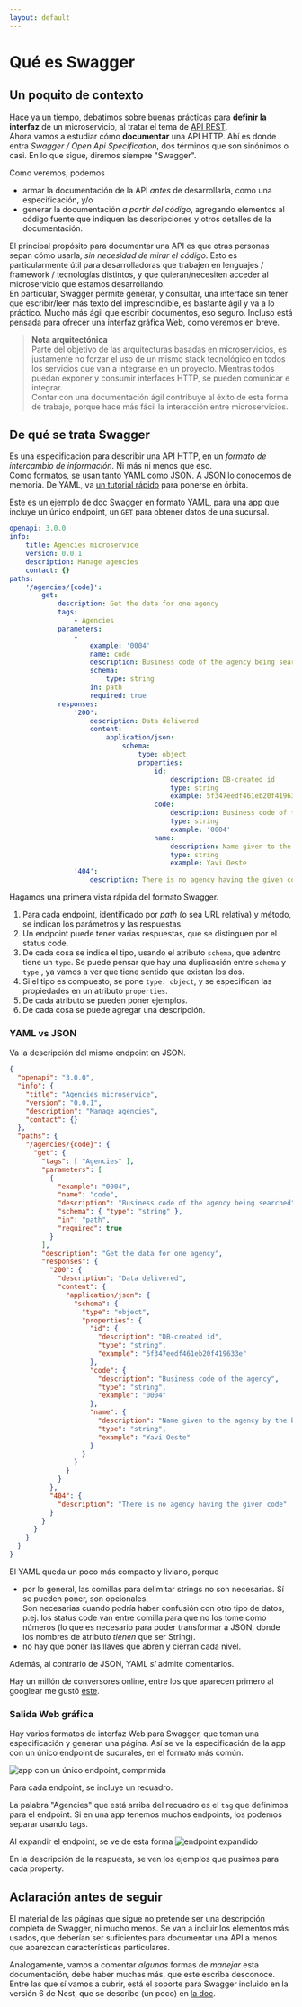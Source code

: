 ```yaml
---
layout: default
---
```


# Qué es Swagger

## Un poquito de contexto
Hace ya un tiempo, debatimos sobre buenas prácticas para **definir la interfaz** de un microservicio, al tratar el tema de [API REST](../api-rest/api-rest-intro).  
Ahora vamos a estudiar cómo **documentar** una API HTTP. Ahí es donde entra _Swagger / Open Api Specification_, dos términos que son sinónimos o casi. En lo que sigue, diremos siempre "Swagger". 

Como veremos, podemos 
- armar la documentación de la API _antes_ de desarrollarla, como una especificación, y/o
- generar la documentación _a partir del código_, agregando elementos al código fuente que indiquen las descripciones y otros detalles de la documentación.

El principal propósito para documentar una API es que otras personas sepan cómo usarla, _sin necesidad de mirar el código_.
Esto es particularmente útil para desarrolladoras que trabajen en lenguajes / framework / tecnologías distintos, y que quieran/necesiten acceder al microservicio que estamos desarrollando.  
En particular, Swagger permite generar, y consultar, una interface sin tener que escribir/leer más texto del imprescindible, es bastante ágil y va a lo práctico. Mucho más ágil que escribir documentos, eso seguro. Incluso está pensada para ofrecer una interfaz gráfica Web, como veremos en breve.

> **Nota arquitectónica**  
> Parte del objetivo de las arquitecturas basadas en microservicios, es justamente no forzar el uso de un mismo stack tecnológico en todos los servicios que van a integrarse en un proyecto. Mientras todos puedan exponer y consumir interfaces HTTP, se pueden comunicar e integrar.  
> Contar con una documentación ágil contribuye al éxito de esta forma de trabajo, porque hace más fácil la interacción entre microservicios.




## De qué se trata Swagger
Es una especificación para describir una API HTTP, en un _formato de intercambio de información_. Ni más ni menos que eso.   
Como formatos, se usan tanto YAML como JSON. A JSON lo conocemos de memoria. De YAML, va [un tutorial rápido](https://learnxinyminutes.com/docs/yaml/) para ponerse en órbita.

Este es un ejemplo de doc Swagger en formato YAML, para una app que incluye un único endpoint, un `GET` para obtener datos de una sucursal.
``` yaml
openapi: 3.0.0
info:
    title: Agencies microservice
    version: 0.0.1
    description: Manage agencies
    contact: {}
paths:
    '/agencies/{code}':
        get:
            description: Get the data for one agency
            tags:
                - Agencies
            parameters:
                -
                    example: '0004'
                    name: code
                    description: Business code of the agency being searched
                    schema:
                        type: string
                    in: path
                    required: true
            responses:
                '200':
                    description: Data delivered
                    content:
                        application/json:
                            schema:
                                type: object
                                properties:
                                    id:
                                        description: DB-created id
                                        type: string
                                        example: 5f347eedf461eb20f419633e
                                    code:
                                        description: Business code of the agency
                                        type: string
                                        example: '0004'
                                    name:
                                        description: Name given to the agency by the bank
                                        type: string
                                        example: Yavi Oeste
                '404':
                    description: There is no agency having the given code
```

Hagamos una primera vista rápida del formato Swagger.
1. Para cada endpoint, identificado por _path_ (o sea URL relativa) y método, se indican los parámetros y las respuestas. 
1. Un endpoint puede tener varias respuestas, que se distinguen por el status code. 
1. De cada cosa se indica el tipo, usando el atributo `schema`, que adentro tiene un `type`. Se puede pensar que hay una duplicación entre `schema` y `type` , ya vamos a ver que tiene sentido que existan los dos.
1. Si el tipo es compuesto, se pone `type: object`, y se especifican las propiedades en un atributo `properties`.
1. De cada atributo se pueden poner ejemplos.
1. De cada cosa se puede agregar una descripción.

### YAML vs JSON
Va la descripción del mismo endpoint en JSON.
``` json
{
  "openapi": "3.0.0",
  "info": {
    "title": "Agencies microservice",
    "version": "0.0.1",
    "description": "Manage agencies",
    "contact": {}
  },
  "paths": {
    "/agencies/{code}": {
      "get": {
        "tags": [ "Agencies" ],
        "parameters": [
          {
            "example": "0004",
            "name": "code",
            "description": "Business code of the agency being searched",
            "schema": { "type": "string" },
            "in": "path",
            "required": true
          }
        ],
        "description": "Get the data for one agency",
        "responses": {
          "200": {
            "description": "Data delivered",
            "content": {
              "application/json": {
                "schema": {
                  "type": "object",
                  "properties": {
                    "id": {
                      "description": "DB-created id",
                      "type": "string",
                      "example": "5f347eedf461eb20f419633e"
                    },
                    "code": {
                      "description": "Business code of the agency",
                      "type": "string",
                      "example": "0004"
                    },
                    "name": {
                      "description": "Name given to the agency by the bank",
                      "type": "string",
                      "example": "Yavi Oeste"
                    }
                  }
                }
              }
            }
          },
          "404": {
            "description": "There is no agency having the given code"
          }
        }
      }
    }
  }
}
```

El YAML queda un poco más compacto y liviano, porque
- por lo general, las comillas para delimitar strings no son necesarias. Sí se pueden poner, son opcionales.  
Son necesarias cuando  podría haber confusión con otro tipo de datos, p.ej. los status code van entre comilla para que no los tome como números (lo que es necesario para poder transformar a JSON, donde los nombres de atributo _tienen_ que ser String).
- no hay que poner las llaves que abren y cierran cada nivel.

Además, al contrario de JSON, YAML _sí_ admite comentarios.

Hay un millón de conversores online, entre los que aparecen primero al googlear me gustó [este](https://codebeautify.org/yaml-to-json-xml-csv).


### Salida Web gráfica
Hay varios formatos de interfaz Web para Swagger, que toman una especificación y generan una página. 
Así se ve la especificación de la app con un único endpoint de sucurales, en el formato más común.

![app con un único endpoint, comprimida](./images/single-endpoint-gui-compressed.jpg)

Para cada endpoint, se incluye un recuadro.

La palabra "Agencies" que está arriba del recuadro es el `tag` que definimos para el endpoint. Si en una app tenemos muchos endpoints, los podemos separar usando tags.


Al expandir el endpoint, se ve de esta forma
![endpoint expandido](./images/single-endpoint-gui-expanded.jpg)

En la descripción de la respuesta, se ven los ejemplos que pusimos para cada property.


## Aclaración antes de seguir
El material de las páginas que sigue no pretende ser una descripción completa de Swagger, ni mucho menos. Se van a incluir los elementos más usados, que deberían ser suficientes para documentar una API a menos que aparezcan características particulares. 

Análogamente, vamos a comentar _algunas_ formas de _manejar_ esta documentación, debe haber muchas más, que este escriba desconoce. 
Entre las que sí vamos a cubrir, está el soporte para Swagger incluido en la versión 6 de Nest, que se describe (un poco) en [la doc](https://docs.nestjs.com/v6/recipes/swagger).
